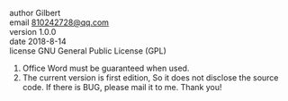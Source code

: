 author   Gilbert                                             
email    810242728@qq.com                                                                
version  1.0.0                                                           
date     2018-8-14                                                       
license  GNU General Public License (GPL)                                

1. Office Word must be guaranteed when used.
2. The current version is first edition, So it does not disclose the source code. If there is BUG, please mail it to me. Thank you!
